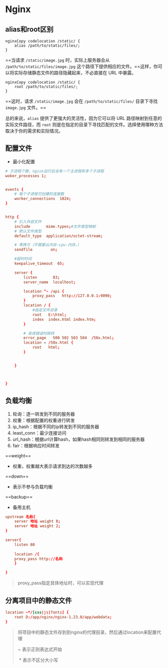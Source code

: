# Nginx

## alias和root区别

```
nginxCopy codelocation /static/ {
    alias /path/to/static/files/;
}
```

==当请求 `/static/image.jpg` 时，实际上服务器会从 `/path/to/static/files/image.jpg` 这个路径下提供相应的文件。==这样，你可以将实际存储静态文件的路径隐藏起来，不必直接在 URL 中暴露。

```
nginxCopy codelocation /static/ {
    root /path/to/static/files/;
}
```

==这时，请求 `/static/image.jpg` 会在 `/path/to/static/files/` 目录下寻找 `image.jpg` 文件。==

总的来说，`alias` 提供了更强大的灵活性，因为它可以将 URL 路径映射到任意的实际文件路径，而 `root` 则是在指定的目录下寻找匹配的文件。选择使用哪种方法取决于你的需求和实际情况。





## 配置文件

- 最小化配置

``` conf
# 子进程个数，nginx运行后会有一个主进程和多个子进程
woker_processes 1;		


events {
	# 每个子进程可创建的连接数
    worker_connections  1024;
}


http {
	# 引入外部文件
    include       mime.types;#文件类型映射
    # 默认文件类型
    default_type  application/octet-stream;

	# 零拷贝（不需要从内存-cpu-内存，）
    sendfile        on;

	#超时时间
    keepalive_timeout  65;

    server {
        listen       83;
        server_name  localhost;

		location ^~ /api {
			proxy_pass   http://127.0.0.1:9090;
		}
        location / {
        	#指定文件目录
            root   E:\html;
            index  index.html index.htm;
        }

		# 发成错误时跳转
        error_page   500 502 503 504  /50x.html;
        location = /50x.html {
            root   html;
        }


    }



}

```

## 负载均衡

1. 轮询：逐一转发到不同的服务器
2. 权重：根据配置的权重进行转发
3. ip_hash：根据不同的ip转发到不同的服务器
4. least_conn：最少连接访问
5. url_hash：根据url计算hash，如果hash相同则转发到相同的服务器
6. fair：根据响应时间转发

==weight==

- 权重，权重越大表示请求到达的次数越多

==down==

- 表示不参与负载均衡

==backup==

- 备用主机

``` conf
upstream 名称{
	server 地址 weight 8;
	server 地址 weight 2;
}

server{
	listen 80
	
	location /{
	proxy_pass http://名称
	}

}
```



> proxy_pass指定具体地址时，可以实现代理





## 分离项目中的静态文件



``` conf
location ~*/[css|js|fonts] {
	root D:/app/nginx/nginx-1.23.0/app/webdata;
}
```

> 将项目中的静态文件存到到nginx的代理目录，然后通过location来配置代理
>
> ~ 表示正则表达式开始
>
> ​     * 表示不区分大小写

